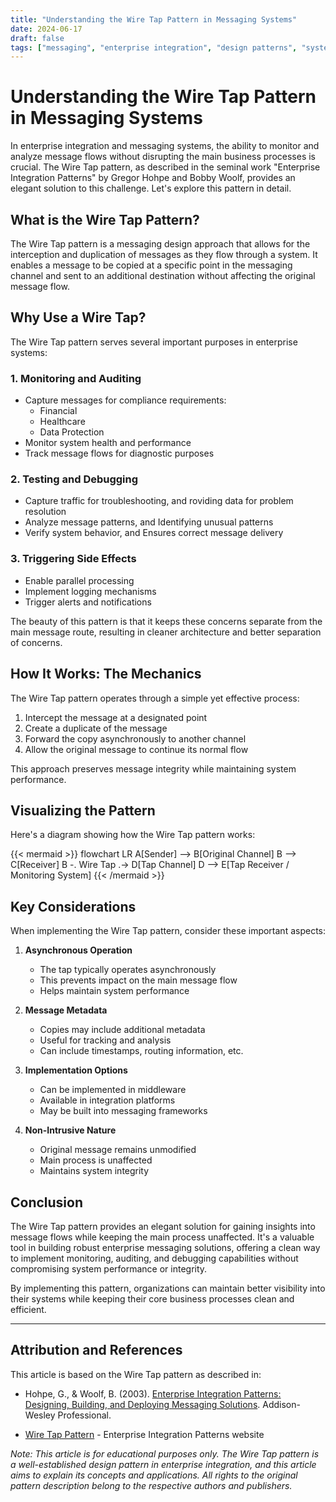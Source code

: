 ```yaml
---
title: "Understanding the Wire Tap Pattern in Messaging Systems"
date: 2024-06-17
draft: false
tags: ["messaging", "enterprise integration", "design patterns", "system architecture", "monitoring", "auditing"]
---
```


# Understanding the Wire Tap Pattern in Messaging Systems

In enterprise integration and messaging systems, the ability to monitor and analyze message flows without disrupting the main business processes is crucial. The Wire Tap pattern, as described in the seminal work "Enterprise Integration Patterns" by Gregor Hohpe and Bobby Woolf, provides an elegant solution to this challenge. Let's explore this pattern in detail.

## What is the Wire Tap Pattern?

The Wire Tap pattern is a messaging design approach that allows for the interception and duplication of messages as they flow through a system. It enables a message to be copied at a specific point in the messaging channel and sent to an additional destination without affecting the original message flow.

## Why Use a Wire Tap?

The Wire Tap pattern serves several important purposes in enterprise systems:

### 1. Monitoring and Auditing
- Capture messages for compliance requirements:
  - Financial
  - Healthcare
  - Data Protection
- Monitor system health and performance
- Track message flows for diagnostic purposes

### 2. Testing and Debugging
- Capture traffic for troubleshooting, and roviding data for problem resolution
- Analyze message patterns, and Identifying unusual patterns
- Verify system behavior, and Ensures correct message delivery

### 3. Triggering Side Effects
- Enable parallel processing
- Implement logging mechanisms
- Trigger alerts and notifications

The beauty of this pattern is that it keeps these concerns separate from the main message route, resulting in cleaner architecture and better separation of concerns.

## How It Works: The Mechanics

The Wire Tap pattern operates through a simple yet effective process:

1. Intercept the message at a designated point
2. Create a duplicate of the message
3. Forward the copy asynchronously to another channel
4. Allow the original message to continue its normal flow

This approach preserves message integrity while maintaining system performance.

## Visualizing the Pattern

Here's a diagram showing how the Wire Tap pattern works:

{{< mermaid >}}
flowchart LR
    A[Sender] --> B[Original Channel]
    B --> C[Receiver]
    B -. Wire Tap .-> D[Tap Channel]
    D --> E[Tap Receiver / Monitoring System]
{{< /mermaid >}}

## Key Considerations

When implementing the Wire Tap pattern, consider these important aspects:

1. **Asynchronous Operation**
   - The tap typically operates asynchronously
   - This prevents impact on the main message flow
   - Helps maintain system performance

2. **Message Metadata**
   - Copies may include additional metadata
   - Useful for tracking and analysis
   - Can include timestamps, routing information, etc.

3. **Implementation Options**
   - Can be implemented in middleware
   - Available in integration platforms
   - May be built into messaging frameworks

4. **Non-Intrusive Nature**
   - Original message remains unmodified
   - Main process is unaffected
   - Maintains system integrity

## Conclusion

The Wire Tap pattern provides an elegant solution for gaining insights into message flows while keeping the main process unaffected. It's a valuable tool in building robust enterprise messaging solutions, offering a clean way to implement monitoring, auditing, and debugging capabilities without compromising system performance or integrity.

By implementing this pattern, organizations can maintain better visibility into their systems while keeping their core business processes clean and efficient.

---

## Attribution and References

This article is based on the Wire Tap pattern as described in:

- Hohpe, G., & Woolf, B. (2003). [Enterprise Integration Patterns: Designing, Building, and Deploying Messaging Solutions](https://www.amazon.com/Enterprise-Integration-Patterns-Designing-Deploying/dp/0321200683). Addison-Wesley Professional.

- [Wire Tap Pattern](https://www.enterpriseintegrationpatterns.com/patterns/messaging/WireTap.html) - Enterprise Integration Patterns website

*Note: This article is for educational purposes only. The Wire Tap pattern is a well-established design pattern in enterprise integration, and this article aims to explain its concepts and applications. All rights to the original pattern description belong to the respective authors and publishers.* 